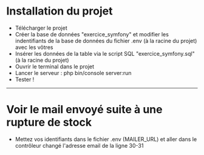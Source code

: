# Installation du projet

* Télécharger le projet
* Créer la base de données "exercice_symfony" et modifier les indentifiants de la base de données du fichier .env (à la racine du projet) avec les vôtres 
* Insérer les données de la table via le script SQL "exercice_symfony.sql" (à la racine du projet)
* Ouvrir le terminal dans le projet
* Lancer le serveur : php bin/console server:run
* Tester !

-------------------------------------------------------------------------------------------------------------------------------------

# Voir le mail envoyé suite à une rupture de stock

* Mettez vos identifiants dans le fichier .env (MAILER_URL) et aller dans le contrôleur changé l'adresse email de la ligne 30-31